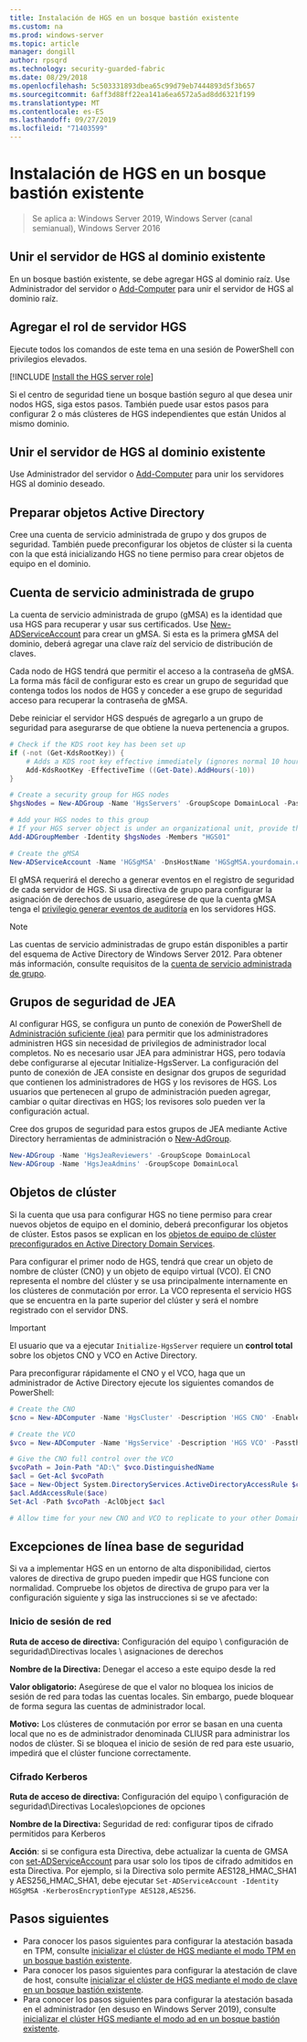 ```yaml
---
title: Instalación de HGS en un bosque bastión existente
ms.custom: na
ms.prod: windows-server
ms.topic: article
manager: dongill
author: rpsqrd
ms.technology: security-guarded-fabric
ms.date: 08/29/2018
ms.openlocfilehash: 5c503331893dbea65c99d79eb7444893d5f3b657
ms.sourcegitcommit: 6aff3d88ff22ea141a6ea6572a5ad8dd6321f199
ms.translationtype: MT
ms.contentlocale: es-ES
ms.lasthandoff: 09/27/2019
ms.locfileid: "71403599"
---
```

# <a name="install-hgs-in-an-existing-bastion-forest"></a>Instalación de HGS en un bosque bastión existente 

>Se aplica a: Windows Server 2019, Windows Server (canal semianual), Windows Server 2016


## <a name="join-the-hgs-server-to-the-existing-domain"></a>Unir el servidor de HGS al dominio existente

En un bosque bastión existente, se debe agregar HGS al dominio raíz. Use Administrador del servidor o [Add-Computer](https://go.microsoft.com/fwlink/?LinkId=821564) para unir el servidor de HGS al dominio raíz.

## <a name="add-the-hgs-server-role"></a>Agregar el rol de servidor HGS

Ejecute todos los comandos de este tema en una sesión de PowerShell con privilegios elevados.

[!INCLUDE [Install the HGS server role](../../../includes/guarded-fabric-install-hgs-server-role.md)] 

Si el centro de seguridad tiene un bosque bastión seguro al que desea unir nodos HGS, siga estos pasos.
También puede usar estos pasos para configurar 2 o más clústeres de HGS independientes que están Unidos al mismo dominio.

## <a name="join-the-hgs-server-to-the-existing-domain"></a>Unir el servidor de HGS al dominio existente

Use Administrador del servidor o [Add-Computer](https://go.microsoft.com/fwlink/?LinkId=821564) para unir los servidores HGS al dominio deseado.

## <a name="prepare-active-directory-objects"></a>Preparar objetos Active Directory

Cree una cuenta de servicio administrada de grupo y dos grupos de seguridad.
También puede preconfigurar los objetos de clúster si la cuenta con la que está inicializando HGS no tiene permiso para crear objetos de equipo en el dominio.

## <a name="group-managed-service-account"></a>Cuenta de servicio administrada de grupo

La cuenta de servicio administrada de grupo (gMSA) es la identidad que usa HGS para recuperar y usar sus certificados. Use [New-ADServiceAccount](https://technet.microsoft.com/itpro/powershell/windows/addsadministration/new-adserviceaccount) para crear un gMSA.
Si esta es la primera gMSA del dominio, deberá agregar una clave raíz del servicio de distribución de claves.

Cada nodo de HGS tendrá que permitir el acceso a la contraseña de gMSA.
La forma más fácil de configurar esto es crear un grupo de seguridad que contenga todos los nodos de HGS y conceder a ese grupo de seguridad acceso para recuperar la contraseña de gMSA.

Debe reiniciar el servidor HGS después de agregarlo a un grupo de seguridad para asegurarse de que obtiene la nueva pertenencia a grupos.

```powershell
# Check if the KDS root key has been set up
if (-not (Get-KdsRootKey)) {
    # Adds a KDS root key effective immediately (ignores normal 10 hour waiting period)
    Add-KdsRootKey -EffectiveTime ((Get-Date).AddHours(-10))
}

# Create a security group for HGS nodes
$hgsNodes = New-ADGroup -Name 'HgsServers' -GroupScope DomainLocal -PassThru

# Add your HGS nodes to this group
# If your HGS server object is under an organizational unit, provide the full distinguished name instead of "HGS01"
Add-ADGroupMember -Identity $hgsNodes -Members "HGS01"

# Create the gMSA
New-ADServiceAccount -Name 'HGSgMSA' -DnsHostName 'HGSgMSA.yourdomain.com' -PrincipalsAllowedToRetrieveManagedPassword $hgsNodes
```

El gMSA requerirá el derecho a generar eventos en el registro de seguridad de cada servidor de HGS.
Si usa directiva de grupo para configurar la asignación de derechos de usuario, asegúrese de que la cuenta gMSA tenga el [privilegio generar eventos de auditoría](https://docs.microsoft.com/previous-versions/windows/it-pro/windows-server-2012-R2-and-2012/dn221956%28v=ws.11%29) en los servidores HGS.

> [!NOTE]
> Las cuentas de servicio administradas de grupo están disponibles a partir del esquema de Active Directory de Windows Server 2012.
> Para obtener más información, consulte requisitos de la [cuenta de servicio administrada de grupo](https://technet.microsoft.com/library/jj128431.aspx).

## <a name="jea-security-groups"></a>Grupos de seguridad de JEA

Al configurar HGS, se configura un punto de conexión de PowerShell de [Administración suficiente (jea)](https://aka.ms/JEAdocs) para permitir que los administradores administren HGS sin necesidad de privilegios de administrador local completos.
No es necesario usar JEA para administrar HGS, pero todavía debe configurarse al ejecutar Initialize-HgsServer.
La configuración del punto de conexión de JEA consiste en designar dos grupos de seguridad que contienen los administradores de HGS y los revisores de HGS.
Los usuarios que pertenecen al grupo de administración pueden agregar, cambiar o quitar directivas en HGS; los revisores solo pueden ver la configuración actual.

Cree dos grupos de seguridad para estos grupos de JEA mediante Active Directory herramientas de administración o [New-AdGroup](https://technet.microsoft.com/itpro/powershell/windows/addsadministration/new-adgroup).

```powershell
New-ADGroup -Name 'HgsJeaReviewers' -GroupScope DomainLocal
New-ADGroup -Name 'HgsJeaAdmins' -GroupScope DomainLocal
```

## <a name="cluster-objects"></a>Objetos de clúster

Si la cuenta que usa para configurar HGS no tiene permiso para crear nuevos objetos de equipo en el dominio, deberá preconfigurar los objetos de clúster.
Estos pasos se explican en los [objetos de equipo de clúster preconfigurados en Active Directory Domain Services](https://technet.microsoft.com/library/dn466519(v=ws.11).aspx).

Para configurar el primer nodo de HGS, tendrá que crear un objeto de nombre de clúster (CNO) y un objeto de equipo virtual (VCO).
El CNO representa el nombre del clúster y se usa principalmente internamente en los clústeres de conmutación por error.
La VCO representa el servicio HGS que se encuentra en la parte superior del clúster y será el nombre registrado con el servidor DNS.

> [!IMPORTANT]
> El usuario que va a ejecutar `Initialize-HgsServer` requiere un **control total** sobre los objetos CNO y VCO en Active Directory.

Para preconfigurar rápidamente el CNO y el VCO, haga que un administrador de Active Directory ejecute los siguientes comandos de PowerShell:

```powershell
# Create the CNO
$cno = New-ADComputer -Name 'HgsCluster' -Description 'HGS CNO' -Enabled $false -Passthru

# Create the VCO
$vco = New-ADComputer -Name 'HgsService' -Description 'HGS VCO' -Passthru

# Give the CNO full control over the VCO
$vcoPath = Join-Path "AD:\" $vco.DistinguishedName
$acl = Get-Acl $vcoPath
$ace = New-Object System.DirectoryServices.ActiveDirectoryAccessRule $cno.SID, "GenericAll", "Allow"
$acl.AddAccessRule($ace)
Set-Acl -Path $vcoPath -AclObject $acl

# Allow time for your new CNO and VCO to replicate to your other Domain Controllers before continuing
```

## <a name="security-baseline-exceptions"></a>Excepciones de línea base de seguridad

Si va a implementar HGS en un entorno de alta disponibilidad, ciertos valores de directiva de grupo pueden impedir que HGS funcione con normalidad.
Compruebe los objetos de directiva de grupo para ver la configuración siguiente y siga las instrucciones si se ve afectado:

### <a name="network-logon"></a>Inicio de sesión de red

**Ruta de acceso de directiva:** Configuración del equipo \ configuración de seguridad\Directivas locales \ asignaciones de derechos

**Nombre de la Directiva:** Denegar el acceso a este equipo desde la red

**Valor obligatorio:** Asegúrese de que el valor no bloquea los inicios de sesión de red para todas las cuentas locales. Sin embargo, puede bloquear de forma segura las cuentas de administrador local.

**Motivo:** Los clústeres de conmutación por error se basan en una cuenta local que no es de administrador denominada CLIUSR para administrar los nodos de clúster. Si se bloquea el inicio de sesión de red para este usuario, impedirá que el clúster funcione correctamente.

### <a name="kerberos-encryption"></a>Cifrado Kerberos

**Ruta de acceso de directiva:** Configuración del equipo \ configuración de seguridad\Directivas Locales\opciones de opciones

**Nombre de la Directiva:** Seguridad de red: configurar tipos de cifrado permitidos para Kerberos

**Acción**: si se configura esta Directiva, debe actualizar la cuenta de GMSA con [set-ADServiceAccount](https://docs.microsoft.com/powershell/module/addsadministration/set-adserviceaccount?view=win10-ps) para usar solo los tipos de cifrado admitidos en esta Directiva. Por ejemplo, si la Directiva solo permite AES128\_HMAC\_SHA1 y AES256\_HMAC\_SHA1, debe ejecutar `Set-ADServiceAccount -Identity HGSgMSA -KerberosEncryptionType AES128,AES256`.



## <a name="next-steps"></a>Pasos siguientes

- Para conocer los pasos siguientes para configurar la atestación basada en TPM, consulte [inicializar el clúster de HGS mediante el modo TPM en un bosque bastión existente](guarded-fabric-initialize-hgs-tpm-mode-bastion.md).
- Para conocer los pasos siguientes para configurar la atestación de clave de host, consulte [inicializar el clúster de HGS mediante el modo de clave en un bosque bastión existente](guarded-fabric-initialize-hgs-key-mode-bastion.md).
- Para conocer los pasos siguientes para configurar la atestación basada en el administrador (en desuso en Windows Server 2019), consulte [inicializar el clúster HGS mediante el modo ad en un bosque bastión existente](guarded-fabric-initialize-hgs-ad-mode-bastion.md).

